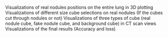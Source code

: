 Visualizations of real nodules positions on the entire lung in 3D plotting
Visualizations of different size cube selections on real nodules (If the cubes cut through nodules or not)
Visualizations of three types of cube (real nodule cube, fake nodule cube, and background cube) in CT scan views
Visualizations of the final results (Accuracy and loss)
